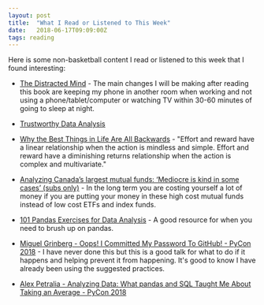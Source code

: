 ```yaml
---
layout: post
title:  "What I Read or Listened to This Week"
date:   2018-06-17T09:09:00Z
tags: reading
---
```

Here is some non-basketball content I read or listened to this week that I found interesting:


* [The Distracted Mind](https://www.amazon.com/Distracted-Mind-Ancient-Brains-High-Tech/dp/0262534436/) - The main changes I will be making after reading this book are keeping my phone in another room when working and not using a phone/tablet/computer or watching TV within 30-60 minutes of going to sleep at night.

* [Trustworthy Data Analysis](https://simplystatistics.org/2018/06/04/trustworthy-data-analysis/)

* [Why the Best Things in Life Are All Backwards](https://markmanson.net/why-the-best-things-in-life-are-all-backwards) - "Effort and reward have a linear relationship when the action is mindless and simple. Effort and reward have a diminishing returns relationship when the action is complex and multivariate."

* [Analyzing Canada’s largest mutual funds: ‘Mediocre is kind in some cases’ (subs only)](https://www.theglobeandmail.com/investing/markets/inside-the-market/article-analysing-canadas-largest-mutual-funds-mediocre-is-kind-in-some/) - In the long term you are costing yourself a lot of money if you are putting your money in these high cost mutual funds instead of low cost ETFs and index funds.

* [101 Pandas Exercises for Data Analysis](https://www.machinelearningplus.com/python/101-pandas-exercises-python/) - A good resource for when you need to brush up on pandas.

* [Miguel Grinberg - Oops! I Committed My Password To GitHub! - PyCon 2018](https://www.youtube.com/watch?v=2uaTPmNvH0I) - I have never done this but this is a good talk for what to do if it happens and helping prevent it from happening. It's good to know I have already been using the suggested practices.

* [Alex Petralia - Analyzing Data: What pandas and SQL Taught Me About Taking an Average - PyCon 2018](https://www.youtube.com/watch?v=DlgG0QdrqAU)

